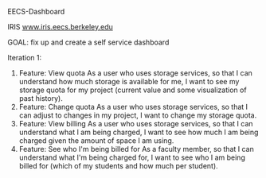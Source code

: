 EECS-Dashboard

IRIS www.iris.eecs.berkeley.edu 
      
GOAL: fix up and create a self service dashboard 
      
Iteration 1:

1. Feature: View quota
As a user who uses storage services, so that I can understand how much storage is available for me, I want to see my storage quota for my project (current value and some visualization of past history).
2. Feature: Change quota
As a user who uses storage services, so that I can adjust to changes in my project, I want to change my storage quota.
3. Feature: View billing
As a user who uses storage services, so that I can understand what I am being charged, I want to see how much I am being charged given the amount of space I am using.
4. Feature: See who I'm being billed for
As a faculty member, so that I can understand what I'm being charged for, I want to see who I am being billed for (which of my students and how much per student).
